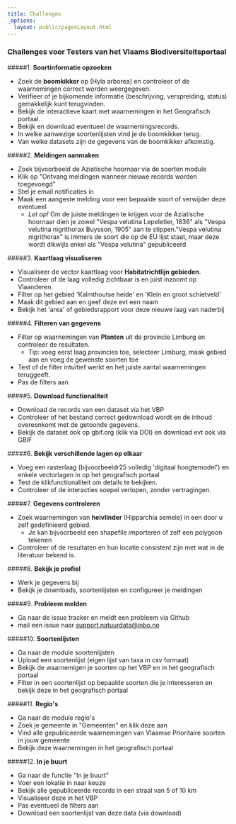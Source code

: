 ```yaml
---
title: Challenges
_options:
  layout: public/pagesLayout.html
---
```


### Challenges voor Testers van het Vlaams Biodiversiteitsportaal

#####1. **Soortinformatie opzoeken**  
   - Zoek de **boomkikker** op (Hyla arborea) en controleer of de waarnemingen correct worden weergegeven.  
   - Verifieer of je bijkomende informatie (beschrijving, verspreiding, status) gemakkelijk kunt terugvinden.
   - Bekijk de interactieve kaart met waarnemingen in het Geografisch portaal.
   - Bekijk en download eventueel de waarnemingsrecords.
   - In welke aanwezige soortenlijsten vind je de boomkikker terug.
   - Van welke datasets zijn de gegevens van de boomkikker afkomstig.

#####2. **Meldingen aanmaken**
  - Zoek bijvoorbeeld de Aziatische hoornaar via de soorten module
  - Klik op "Ontvang meldingen wanneer nieuwe records worden toegevoegd"
  - Stel je email notificaties in
  - Maak een aangeste melding voor een bepaalde soort of verwijder deze eventueel
    - *Let op!* Om de juiste meldingen te krijgen voor de Aziatische hoornaar dien je zowel "Vespa velutina Lepeletier, 1836" als "Vespa velutina nigrithorax Buysson, 1905" aan te stippen."Vespa velutina nigrithorax" is immers de soort die op de EU lijst staat, maar deze wordt dikwijls enkel als "Vespa velutina" gepubliceerd

#####3. **Kaartlaag visualiseren**  
   - Visualiseer de vector kaartlaag voor **Habitatrichtlijn gebieden**.  
   - Controleer of de laag volledig zichtbaar is en juist inzoomt op Vlaanderen.
   - Filter op het gebied 'Kalmthoutse heide' en 'Klein en groot schietveld'
   - Maak dit gebied aan en geef deze evt een naam
   - Bekijk het 'area' of gebiedsrapport voor deze nieuwe laag van naderbij

#####4. **Filteren van gegevens**  
   - Filter op waarnemingen van **Planten** uit de provincie Limburg en controleer de resultaten.
	   - Tip: voeg eerst laag provincies toe, selecteer Limburg, maak gebied aan en voeg de gewenste soorten toe
   - Test of de filter intuïtief werkt en het juiste aantal waarnemingen teruggeeft.
   - Pas de filters aan

#####5. **Download functionaliteit**  
   - Download de records van een dataset via het VBP 
   - Controleer of het bestand correct gedownload wordt en de inhoud overeenkomt met de getoonde gegevens.
   - Bekijk de dataset ook op gbif.org (klik via DOI) en download evt ook via GBIF

#####6. **Bekijk verschillende lagen op elkaar**  
   - Voeg een rasterlaag (bijvoorbeeldr25 volledig 'digitaal hoogtemodel') en enkele vectorlagen in op het geografisch portaal
   - Test de klikfunctionaliteit om details te bekijken.  
   - Controleer of de interacties soepel verlopen, zonder vertragingen.

#####7. **Gegevens controleren**  
   - Zoek waarnemingen van **heivlinder** (Hipparchia semele) in een door u zelf gedefinieerd gebied.
	 - Je kan bijvoorbeeld een shapefile importeren of zelf een polygoon tekenen 
   - Controleer of de resultaten en hun locatie consistent zijn met wat in de literatuur bekend is.

#####8. **Bekijk je profiel**
   - Werk je gegevens bij
   - Bekijk je downloads, soortenlijsten en configureer je meldingen

#####9. **Probleem melden**  
   - Ga naar de issue tracker en meldt een probleem via Github
   - mail een issue naar support.natuurdata@inbo.ne 
   
#####10. **Soortenlijsten**  
   - Ga naar de module soortenlijsten
   - Upload een soortenlijst (eigen lijst van taxa in csv formaat)
   - Bekijk de waarnemigen je soorten op het VBP en in het geografisch portaal
   - Filter in een soortenlijst op bepaalde soorten die je interesseren en bekijk deze in het geografisch portaal
   
#####11. **Regio's**  
   - Ga naar de module regio's
   - Zoek je gemeente in "Gemeenten" en klik deze aan
   - Vind alle gepubliceerde waarnemingen van Vlaamse Prioritaire soorten in jouw gemeente
   - Bekijk deze waarnemingen in het geografisch portaal
   

#####12. **In je buurt**  
   - Ga naar de functie "In je buurt"
   - Voer een lokatie in naar keuze
   - Bekijk alle gepubliceerde records in een straal van 5 of 10 km
   - Visualiseer deze in het VBP
   - Pas eventueel de filters aan
   - Download een soortenlijst van deze data (via download)
   
   
   
   
   
   
   
   
   
  




